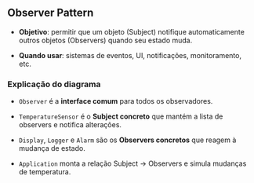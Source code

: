 ## Observer Pattern

- **Objetivo**: permitir que um objeto (Subject) notifique automaticamente outros objetos (Observers) quando seu estado muda.

- **Quando usar**: sistemas de eventos, UI, notificações, monitoramento, etc.

### Explicação do diagrama

- `Observer` é a **interface comum** para todos os observadores.

- `TemperatureSensor` é o **Subject concreto** que mantém a lista de observers e notifica alterações.

- `Display`, `Logger` e `Alarm` são os **Observers concretos** que reagem à mudança de estado.

- `Application` monta a relação Subject → Observers e simula mudanças de temperatura.